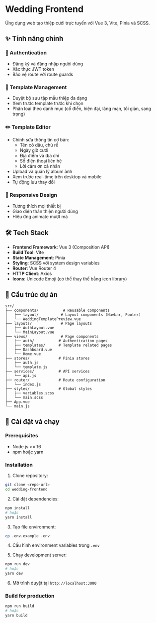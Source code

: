 # Wedding Frontend

Ứng dụng web tạo thiệp cưới trực tuyến với Vue 3, Vite, Pinia và SCSS.

## ✨ Tính năng chính

### 🔐 Authentication
- Đăng ký và đăng nhập người dùng
- Xác thực JWT token
- Bảo vệ route với route guards

### 🎨 Template Management  
- Duyệt bộ sưu tập mẫu thiệp đa dạng
- Xem trước template trước khi chọn
- Phân loại theo danh mục (cổ điển, hiện đại, lãng mạn, tối giản, sang trọng)

### ✏️ Template Editor
- Chỉnh sửa thông tin cơ bản:
  - Tên cô dâu, chú rể
  - Ngày giờ cưới  
  - Địa điểm và địa chỉ
  - Số điện thoại liên hệ
  - Lời cảm ơn cá nhân
- Upload và quản lý album ảnh
- Xem trước real-time trên desktop và mobile
- Tự động lưu thay đổi

### 📱 Responsive Design
- Tương thích mọi thiết bị
- Giao diện thân thiện người dùng
- Hiệu ứng animate mượt mà

## 🛠 Tech Stack

- **Frontend Framework**: Vue 3 (Composition API)
- **Build Tool**: Vite
- **State Management**: Pinia
- **Styling**: SCSS với system design variables
- **Router**: Vue Router 4
- **HTTP Client**: Axios
- **Icons**: Unicode Emoji (có thể thay thế bằng icon library)

## 📁 Cấu trúc dự án

```
src/
├── components/           # Reusable components
│   ├── layout/          # Layout components (Navbar, Footer)
│   └── WeddingTemplatePreview.vue
├── layouts/             # Page layouts
│   ├── AuthLayout.vue
│   └── MainLayout.vue  
├── views/               # Page components
│   ├── auth/           # Authentication pages
│   ├── templates/      # Template related pages
│   ├── Dashboard.vue
│   └── Home.vue
├── stores/             # Pinia stores
│   ├── auth.js
│   └── template.js
├── services/           # API services
│   └── api.js
├── router/             # Route configuration
│   └── index.js
├── styles/             # Global styles
│   ├── variables.scss
│   └── main.scss
├── App.vue
└── main.js
```

## 🚀 Cài đặt và chạy

### Prerequisites
- Node.js >= 16
- npm hoặc yarn

### Installation

1. Clone repository:
```bash
git clone <repo-url>
cd wedding-frontend
```

2. Cài đặt dependencies:
```bash
npm install
# hoặc
yarn install
```

3. Tạo file environment:
```bash
cp .env.example .env
```

4. Cấu hình environment variables trong `.env`

5. Chạy development server:
```bash
npm run dev
# hoặc
yarn dev
```

6. Mở trình duyệt tại `http://localhost:3000`

### Build for production

```bash
npm run build
# hoặc
yarn build
```

##